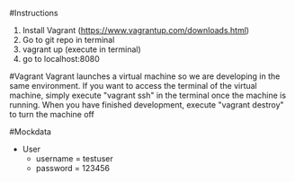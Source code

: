 #Instructions
1. Install Vagrant (https://www.vagrantup.com/downloads.html)
2. Go to git repo in terminal
3. vagrant up (execute in terminal)
4. go to localhost:8080

#Vagrant
Vagrant launches a virtual machine so we are developing in the same environment.
If you want to access the terminal of the virtual machine, simply execute "vagrant ssh"
in the terminal once the machine is running.
When you have finished development, execute "vagrant destroy" to turn the machine off

#Mockdata
- User
  - username = testuser
  - password = 123456

